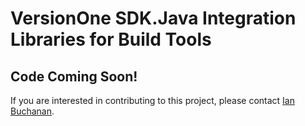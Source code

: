 # VersionOne SDK.Java Integration Libraries for Build Tools

## Code Coming Soon!
If you are interested in contributing to this project, please contact [Ian Buchanan](mailto:ian.buchanan@versionone.com).